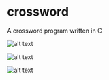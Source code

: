 # crossword
A crossword program written in C

![alt text](https://github.com/zark3in/crossword/blob/master/crossword1.png)

![alt text](https://github.com/zark3in/crossword/blob/master/crossword2.png)

![alt text](https://github.com/zark3in/crossword/blob/master/crossword3.png)
